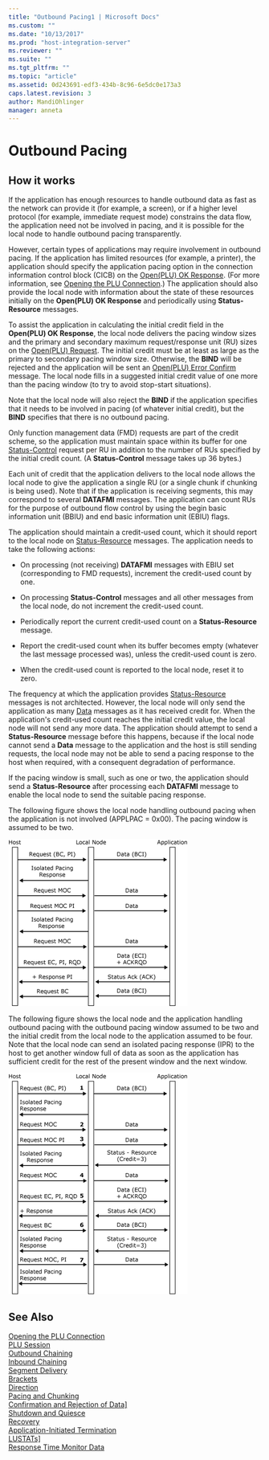 ```yaml
---
title: "Outbound Pacing1 | Microsoft Docs"
ms.custom: ""
ms.date: "10/13/2017"
ms.prod: "host-integration-server"
ms.reviewer: ""
ms.suite: ""
ms.tgt_pltfrm: ""
ms.topic: "article"
ms.assetid: 0d243691-edf3-434b-8c96-6e5dc0e173a3
caps.latest.revision: 3
author: MandiOhlinger
manager: anneta
---
```

# Outbound Pacing

## How it works
If the application has enough resources to handle outbound data as fast as the network can provide it (for example, a screen), or if a higher level protocol (for example, immediate request mode) constrains the data flow, the application need not be involved in pacing, and it is possible for the local node to handle outbound pacing transparently.  
  
 However, certain types of applications may require involvement in outbound pacing. If the application has limited resources (for example, a printer), the application should specify the application pacing option in the connection information control block (CICB) on the [Open(PLU) OK Response](../Topic/Open\(PLU\)%20OResponse1.md). (For more information, see [Opening the PLU Connection](../core/opening-the-plu-connection.md).) The application should also provide the local node with information about the state of these resources initially on the **Open(PLU) OK Response** and periodically using **Status-Resource** messages.  
  
 To assist the application in calculating the initial credit field in the **Open(PLU) OK Response**, the local node delivers the pacing window sizes and the primary and secondary maximum request/response unit (RU) sizes on the [Open(PLU) Request](../Topic/Open\(PLU\)%20Request1.md). The initial credit must be at least as large as the primary to secondary pacing window size. Otherwise, the **BIND** will be rejected and the application will be sent an [Open(PLU) Error Confirm](../Topic/Open\(PLU\)%20Error%20Confirm1.md) message. The local node fills in a suggested initial credit value of one more than the pacing window (to try to avoid stop-start situations).  
  
 Note that the local node will also reject the **BIND** if the application specifies that it needs to be involved in pacing (of whatever initial credit), but the **BIND** specifies that there is no outbound pacing.  
  
 Only function management data (FMD) requests are part of the credit scheme, so the application must maintain space within its buffer for one [Status-Control](../Topic/Status-Control2.md) request per RU in addition to the number of RUs specified by the initial credit count. (A **Status-Control** message takes up 36 bytes.)  
  
 Each unit of credit that the application delivers to the local node allows the local node to give the application a single RU (or a single chunk if chunking is being used). Note that if the application is receiving segments, this may correspond to several **DATAFMI** messages. The application can count RUs for the purpose of outbound flow control by using the begin basic information unit (BBIU) and end basic information unit (EBIU) flags.  
  
 The application should maintain a credit-used count, which it should report to the local node on [Status-Resource](../Topic/Status-Resource2.md) messages. The application needs to take the following actions:  
  
-   On processing (not receiving) **DATAFMI** messages with EBIU set (corresponding to FMD requests), increment the credit-used count by one.  
  
-   On processing **Status-Control** messages and all other messages from the local node, do not increment the credit-used count.  
  
-   Periodically report the current credit-used count on a **Status-Resource** message.  
  
-   Report the credit-used count when its buffer becomes empty (whatever the last message processed was), unless the credit-used count is zero.  
  
-   When the credit-used count is reported to the local node, reset it to zero.  
  
 The frequency at which the application provides [Status-Resource](../Topic/Status-Resource2.md) messages is not architected. However, the local node will only send the application as many [Data](../Topic/Data2.md) messages as it has received credit for. When the application's credit-used count reaches the initial credit value, the local node will not send any more data. The application should attempt to send a **Status-Resource** message before this happens, because if the local node cannot send a **Data** message to the application and the host is still sending requests, the local node may not be able to send a pacing response to the host when required, with a consequent degradation of performance.  
  
 If the pacing window is small, such as one or two, the application should send a **Status-Resource** after processing each **DATAFMI** message to enable the local node to send the suitable pacing response.  
  
 The following figure shows the local node handling outbound pacing when the application is not involved (APPLPAC = 0x00). The pacing window is assumed to be two.  
  
 ![](../core/media/his-32703o.gif)  
  
 The following figure shows the local node and the application handling outbound pacing with the outbound pacing window assumed to be two and the initial credit from the local node to the application assumed to be four. Note that the local node can send an isolated pacing response (IPR) to the host to get another window full of data as soon as the application has sufficient credit for the rest of the present window and the next window.  
  
 ![](../core/media/his-32703oa.gif)  
  
## See Also  
 [Opening the PLU Connection](../core/opening-the-plu-connection.md)   
 [PLU Session](../core/plu-session.md)   
 [Outbound Chaining](../core/outbound-chaining.md)   
 [Inbound Chaining](../core/inbound-chaining.md)   
 [Segment Delivery](../core/segment-delivery.md)   
 [Brackets](../core/brackets.md)   
 [Direction](../core/direction.md)   
 [Pacing and Chunking](../core/pacing-and-chunking.md)   
 [Confirmation and Rejection of Data\]](../core/confirmation-and-rejection-of-data].md)   
 [Shutdown and Quiesce](../core/shutdown-and-quiesce.md)   
 [Recovery](../core/recovery.md)   
 [Application-Initiated Termination](../core/application-initiated-termination.md)   
 [LUSTATs\]](../core/lustats].md)   
 [Response Time Monitor Data](../core/response-time-monitor-data.md)